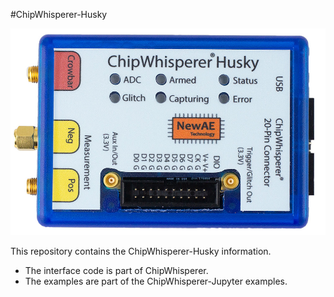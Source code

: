 #ChipWhisperer-Husky

![](img/huskysmall.jpg)

This repository contains the ChipWhisperer-Husky information.

* The interface code is part of ChipWhisperer.
* The examples are part of the ChipWhisperer-Jupyter examples.